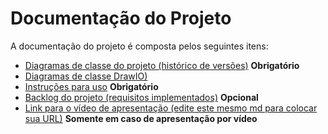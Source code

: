 # Documentação do Projeto

A documentação do projeto é composta pelos seguintes itens: 
 - [Diagramas de classe do projeto (histórico de versões)](/docs/diagramas/) **Obrigatório**
 - [Diagramas de classe DrawIO)](https://drive.google.com/file/d/1hsiSk5Xa0ZKlv9-_betNAHtE3q4UDm07/view?usp=sharing) 
 - [Instruções para uso](/docs/instrucoes.md) **Obrigatório**
 - [Backlog do projeto (requisitos implementados)](/docs/backlog.md) **Opcional**
 - [Link para o vídeo de apresentação (edite este mesmo md para colocar sua URL)]() **Somente em caso de apresentação por vídeo**

